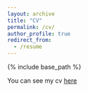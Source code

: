 ```yaml
---
layout: archive
title: "CV"
permalink: /cv/
author_profile: true
redirect_from:
  - /resume
---
```


{% include base_path %}

You can see my cv [here](https://drive.google.com/file/d/1J21Pej2NnJaKfbaoxE8Ejm964mRNjNj6/view?usp=sharing)
